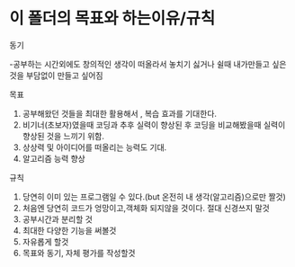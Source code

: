 # 이 폴더의 목표와 하는이유/규칙


동기

  -공부하는 시간외에도 창의적인 생각이 떠올라서 놓치기 싫거나
   쉴때 내가만들고 싶은것을 부담없이 만들고 싶어짐

목표
  1. 공부해왔던 것들을 최대한 활용해서 , 복습 효과를 기대한다.
  2. 비기너(초보자)였을때 코딩과 추후 실력이 향상된 후 코딩을 비교해봤을때 실력이 향상된 것을 느끼기 위함.
  3. 상상력 및 아이디어를 떠올리는 능력도 기대.
  4. 알고리즘 능력 향상

규칙
  1. 당연히 이미 있는 프로그램일 수 있다.(but 온전히 내 생각(알고리즘)으로만 짤것)
  2. 처음엔 당연히 코드가 엉망이고,객체화 되지않을 것이다. 절대 신경쓰지 말것
  3. 공부시간과 분리할 것 
  4. 최대한 다양한 기능을 써볼것
  5. 자유롭게 할것
  6. 목표와 동기, 자체 평가를 작성할것
     
